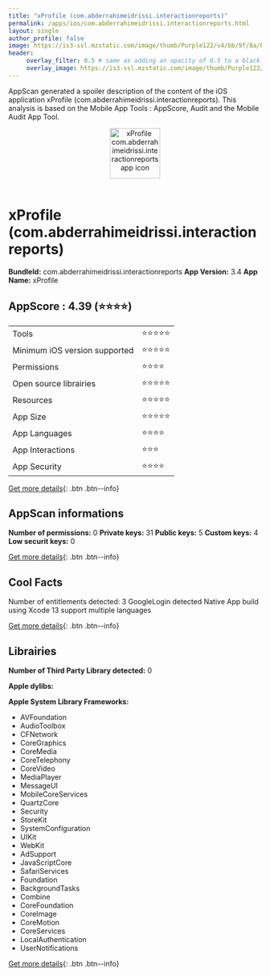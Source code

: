 ```yaml
---
title: "xProfile (com.abderrahimeidrissi.interactionreports)"
permalink: /apps/ios/com.abderrahimeidrissi.interactionreports.html
layout: single
author_profile: false
image: https://is3-ssl.mzstatic.com/image/thumb/Purple122/v4/bb/9f/8a/bb9f8a11-84dd-3d39-b858-f7706888cb2c/AppIcon-1x_U007emarketing-0-5-0-85-220.png/512x512bb.jpg
header: 
     overlay_filter: 0.5 # same as adding an opacity of 0.5 to a black background
     overlay_image: https://is3-ssl.mzstatic.com/image/thumb/Purple122/v4/bb/9f/8a/bb9f8a11-84dd-3d39-b858-f7706888cb2c/AppIcon-1x_U007emarketing-0-5-0-85-220.png/512x512bb.jpg
---
```

AppScan generated a spoiler description of the content of the iOS application xProfile (com.abderrahimeidrissi.interactionreports). This analysis is based on the Mobile App Tools : AppScore, Audit and the Mobile Audit App Tool.

  
  
<div style="text-align: center;"><img src="https://is3-ssl.mzstatic.com/image/thumb/Purple122/v4/bb/9f/8a/bb9f8a11-84dd-3d39-b858-f7706888cb2c/AppIcon-1x_U007emarketing-0-5-0-85-220.png/512x512bb.jpg" width="100" height="100" alt="xProfile com.abderrahimeidrissi.interactionreports app icon"></div></br>
  
# xProfile (com.abderrahimeidrissi.interactionreports)

**BundleId:** com.abderrahimeidrissi.interactionreports
**App Version:** 3.4
**App Name:** xProfile


## AppScore : 4.39 (⭐️⭐️⭐️⭐️) 

<table>
<tr><td> Tools </td><td> ⭐️⭐️⭐️⭐️⭐️ </td></tr>
<tr><td> Minimum iOS version supported </td><td> ⭐️⭐️⭐️⭐️⭐️ </td></tr>
<tr><td> Permissions </td><td> ⭐️⭐️⭐️⭐️ </td></tr>
<tr><td> Open source librairies </td><td> ⭐️⭐️⭐️⭐️⭐️ </td></tr>
<tr><td> Resources </td><td> ⭐️⭐️⭐️⭐️⭐️ </td></tr>
<tr><td> App Size </td><td> ⭐️⭐️⭐️⭐️⭐️ </td></tr>
<tr><td> App Languages </td><td> ⭐️⭐️⭐️⭐️ </td></tr>
<tr><td> App Interactions </td><td> ⭐️⭐️⭐️ </td></tr>
<tr><td> App Security </td><td> ⭐️⭐️⭐️⭐️ </td></tr>
</table>

[Get more details](/pricing.html){: .btn .btn--info}  
  
## AppScan informations 

**Number of permissions:** 0
**Private keys:** 31
**Public keys:** 5
**Custom keys:** 4
**Low securit keys:** 0
  
[Get more details](/pricing.html){: .btn .btn--info}

## Cool Facts

Number of entitlements detected: 3
GoogleLogin detected
Native App
build using Xcode 13
support multiple languages
  
[Get more details](/pricing.html){: .btn .btn--info}

## Librairies 
**Number of Third Party Library detected:** 0

**Apple dylibs:**


**Apple System Library Frameworks:**
- AVFoundation
- AudioToolbox
- CFNetwork
- CoreGraphics
- CoreMedia
- CoreTelephony
- CoreVideo
- MediaPlayer
- MessageUI
- MobileCoreServices
- QuartzCore
- Security
- StoreKit
- SystemConfiguration
- UIKit
- WebKit
- AdSupport
- JavaScriptCore
- SafariServices
- Foundation
- BackgroundTasks
- Combine
- CoreFoundation
- CoreImage
- CoreMotion
- CoreServices
- LocalAuthentication
- UserNotifications


  
[Get more details](/pricing.html){: .btn .btn--info}

